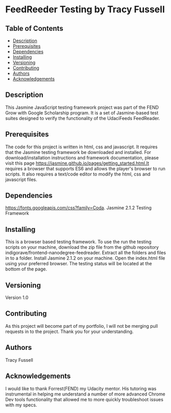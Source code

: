 # FeedReeder Testing by Tracy Fussell

## Table of Contents

* [Description](#description)
* [Prerequisites](#prerequisites)
* [Dependencies](#dependencies)
* [Installing](#installing)
* [Versioning](#versioning)
* [Contributing](#contributing)
* [Authors](#authors)
* [Acknowledgements](#acknowledgements)

## Description
This Jasmine JavaScript testing framework project was part of the FEND Grow with Google Scholarship program.  It is a set of Jasmine-based test suites designed to verify the functionality of the UdaciFeeds FeedReader.

## Prerequisites
The code for this project is written in html, css and javascript.  It requires that the Jasmine testing framework be downloaded and installed.  For download/installation instructions and framework documentation, please visit this page https://jasmine.github.io/pages/getting_started.html.It requires a browser that supports ES6 and allows the player's browser to run scripts. It also requires a text/code editor to modify the html, css and javascript files.

## Dependencies
https://fonts.googleapis.com/css?family=Coda.
Jasmine 2.1.2 Testing Framework

## Installing
This is a browser based testing framework.  To use the run the testing scripts  on your machine, download the zip file from the github repository indigorave/frontend-nanodegree-feedreader.  Extract all the folders and files in to a folder. Install Jasmine 2.1.2 on your machine. Open the index.html file using your preferred browser.  The testing status will be located at the bottom of the page.

## Versioning
Version 1.0

## Contributing
As this project will become part of my portfolio, I will not be merging pull requests in to the project. Thank you for your understanding.

## Authors
Tracy Fussell

## Acknowledgements
I would like to thank Forrest(FEND) my Udacity mentor. His tutoring was instrumental in helping me understand a number of more advanced Chrome Dev tools functionality that allowed me to more quickly troubleshoot issues with my specs.
